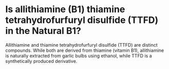 # Is allithiamine (B1) thiamine tetrahydrofurfuryl disulfide (TTFD) in the Natural B1?

Allithiamine and thiamine tetrahydrofurfuryl disulfide (TTFD) are distinct compounds. While both are derived from thiamine (vitamin B1), allithiamine is naturally extracted from garlic bulbs using ethanol, while TTFD is a synthetically produced derivative.